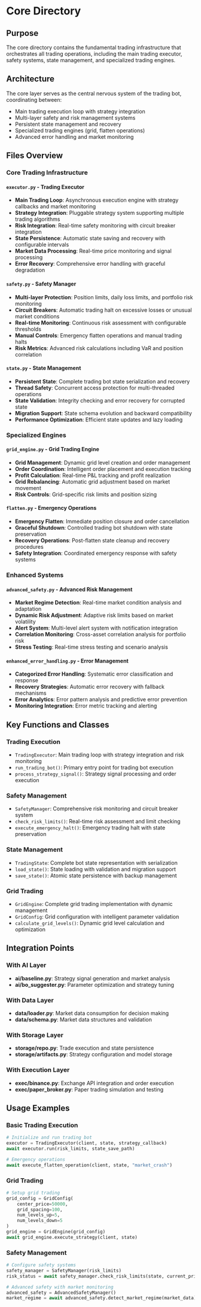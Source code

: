 # Core Directory

## Purpose

The core directory contains the fundamental trading infrastructure that orchestrates all trading operations, including the main trading executor, safety systems, state management, and specialized trading engines.

## Architecture

The core layer serves as the central nervous system of the trading bot, coordinating between:
- Main trading execution loop with strategy integration
- Multi-layer safety and risk management systems
- Persistent state management and recovery
- Specialized trading engines (grid, flatten operations)
- Advanced error handling and market monitoring

## Files Overview

### Core Trading Infrastructure

#### `executor.py` - Trading Executor
- **Main Trading Loop**: Asynchronous execution engine with strategy callbacks and market monitoring
- **Strategy Integration**: Pluggable strategy system supporting multiple trading algorithms
- **Risk Integration**: Real-time safety monitoring with circuit breaker integration
- **State Persistence**: Automatic state saving and recovery with configurable intervals
- **Market Data Processing**: Real-time price monitoring and signal processing
- **Error Recovery**: Comprehensive error handling with graceful degradation

#### `safety.py` - Safety Manager
- **Multi-layer Protection**: Position limits, daily loss limits, and portfolio risk monitoring
- **Circuit Breakers**: Automatic trading halt on excessive losses or unusual market conditions
- **Real-time Monitoring**: Continuous risk assessment with configurable thresholds
- **Manual Controls**: Emergency flatten operations and manual trading halts
- **Risk Metrics**: Advanced risk calculations including VaR and position correlation

#### `state.py` - State Management
- **Persistent State**: Complete trading bot state serialization and recovery
- **Thread Safety**: Concurrent access protection for multi-threaded operations
- **State Validation**: Integrity checking and error recovery for corrupted state
- **Migration Support**: State schema evolution and backward compatibility
- **Performance Optimization**: Efficient state updates and lazy loading

### Specialized Engines

#### `grid_engine.py` - Grid Trading Engine
- **Grid Management**: Dynamic grid level creation and order management
- **Order Coordination**: Intelligent order placement and execution tracking
- **Profit Calculation**: Real-time P&L tracking and profit realization
- **Grid Rebalancing**: Automatic grid adjustment based on market movement
- **Risk Controls**: Grid-specific risk limits and position sizing

#### `flatten.py` - Emergency Operations
- **Emergency Flatten**: Immediate position closure and order cancellation
- **Graceful Shutdown**: Controlled trading bot shutdown with state preservation
- **Recovery Operations**: Post-flatten state cleanup and recovery procedures
- **Safety Integration**: Coordinated emergency response with safety systems

### Enhanced Systems

#### `advanced_safety.py` - Advanced Risk Management
- **Market Regime Detection**: Real-time market condition analysis and adaptation
- **Dynamic Risk Adjustment**: Adaptive risk limits based on market volatility
- **Alert System**: Multi-level alert system with notification integration
- **Correlation Monitoring**: Cross-asset correlation analysis for portfolio risk
- **Stress Testing**: Real-time stress testing and scenario analysis

#### `enhanced_error_handling.py` - Error Management
- **Categorized Error Handling**: Systematic error classification and response
- **Recovery Strategies**: Automatic error recovery with fallback mechanisms
- **Error Analytics**: Error pattern analysis and predictive error prevention
- **Monitoring Integration**: Error metric tracking and alerting

## Key Functions and Classes

### Trading Execution
- `TradingExecutor`: Main trading loop with strategy integration and risk monitoring
- `run_trading_bot()`: Primary entry point for trading bot execution
- `process_strategy_signal()`: Strategy signal processing and order execution

### Safety Management
- `SafetyManager`: Comprehensive risk monitoring and circuit breaker system
- `check_risk_limits()`: Real-time risk assessment and limit checking
- `execute_emergency_halt()`: Emergency trading halt with state preservation

### State Management
- `TradingState`: Complete bot state representation with serialization
- `load_state()`: State loading with validation and migration support
- `save_state()`: Atomic state persistence with backup management

### Grid Trading
- `GridEngine`: Complete grid trading implementation with dynamic management
- `GridConfig`: Grid configuration with intelligent parameter validation
- `calculate_grid_levels()`: Dynamic grid level calculation and optimization

## Integration Points

### With AI Layer
- **ai/baseline.py**: Strategy signal generation and market analysis
- **ai/bo_suggester.py**: Parameter optimization and strategy tuning

### With Data Layer
- **data/loader.py**: Market data consumption for decision making
- **data/schema.py**: Market data structures and validation

### With Storage Layer
- **storage/repo.py**: Trade execution and state persistence
- **storage/artifacts.py**: Strategy configuration and model storage

### With Execution Layer
- **exec/binance.py**: Exchange API integration and order execution
- **exec/paper_broker.py**: Paper trading simulation and testing

## Usage Examples

### Basic Trading Execution
```python
# Initialize and run trading bot
executor = TradingExecutor(client, state, strategy_callback)
await executor.run(risk_limits, state_save_path)

# Emergency operations
await execute_flatten_operation(client, state, "market_crash")
```

### Grid Trading
```python
# Setup grid trading
grid_config = GridConfig(
    center_price=50000,
    grid_spacing=100,
    num_levels_up=5,
    num_levels_down=5
)
grid_engine = GridEngine(grid_config)
await grid_engine.execute_strategy(client, state)
```

### Safety Management
```python
# Configure safety systems
safety_manager = SafetyManager(risk_limits)
risk_status = await safety_manager.check_risk_limits(state, current_price)

# Advanced safety with market monitoring
advanced_safety = AdvancedSafetyManager()
market_regime = await advanced_safety.detect_market_regime(market_data)
```

